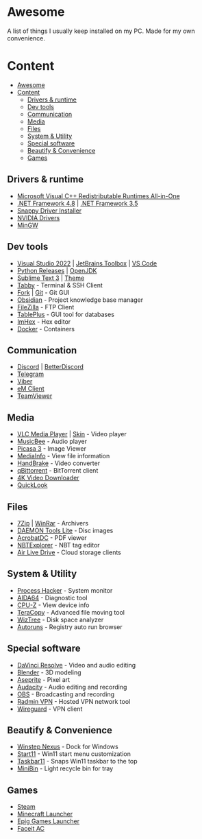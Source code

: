 # Awesome

A list of things I usually keep installed on my PC. Made for my own convenience.

# Content

- [Awesome](#awesome)
- [Content](#content)
  - [Drivers \& runtime](#drivers--runtime)
  - [Dev tools](#dev-tools)
  - [Communication](#communication)
  - [Media](#media)
  - [Files](#files)
  - [System \& Utility](#system--utility)
  - [Special software](#special-software)
  - [Beautify \& Convenience](#beautify--convenience)
  - [Games](#games)

## Drivers & runtime

- [Microsoft Visual C++ Redistributable Runtimes All-in-One](https://www.techpowerup.com/download/visual-c-redistributable-runtime-package-all-in-one/)
- [.NET Framework 4.8](https://dotnet.microsoft.com/en-us/download/dotnet-framework/net48) | [.NET Framework 3.5](https://dotnet.microsoft.com/en-us/download/dotnet-framework/net35-sp1)
- [Snappy Driver Installer](https://sdi-tool.org/download/)
- [NVIDIA Drivers](https://www.nvidia.ru/Download/index.aspx)
- [MinGW](https://nuwen.net/mingw.html)

## Dev tools

- [Visual Studio 2022](https://visualstudio.microsoft.com/vs/community/) | [JetBrains Toolbox](https://www.jetbrains.com/toolbox-app/) | [VS Code](https://code.visualstudio.com/Download)
- [Python Releases](https://www.python.org/downloads/) | [OpenJDK](https://adoptium.net/)
- [Sublime Text 3](https://www.sublimetext.com/3) | [Theme](https://github.com/daltonmenezes/aura-theme/tree/main/packages/sublime-text)
- [Tabby](https://github.com/Eugeny/tabby/releases) - Terminal & SSH Client
- [Fork](https://git-fork.com/) | [Git](https://git-scm.com/downloads) - Git GUI
- [Obsidian](https://obsidian.md/) - Project knowledge base manager
- [FileZilla](https://filezilla.ru/get/) - FTP Client
- [TablePlus](https://tableplus.com/download) - GUI tool for databases
- [ImHex](https://github.com/WerWolv/ImHex/releases) - Hex editor
- [Docker](https://www.docker.com/products/docker-desktop) - Containers

## Communication

- [Discord](https://discord.com/download) | [BetterDiscord](https://betterdiscord.app/)
- [Telegram](https://desktop.telegram.org/)
- [Viber](https://www.viber.com/ru/download/)
- [eM Client](https://www.emclient.com/download)
- [TeamViewer](https://www.teamviewer.com/download/windows/)

## Media

- [VLC Media Player](https://www.videolan.org/vlc/) | [Skin](https://www.pling.com/p/1647074/) - Video player
- [MusicBee](https://getmusicbee.com/downloads/) - Audio player
- [Picasa 3](https://www.softportal.com/get-4377-picasa.html) - Image Viewer
- [MediaInfo](https://mediaarea.net/en/MediaInfo/Download/Windows) - View file information
- [HandBrake](https://handbrake.fr/downloads.php) - Video converter
- [qBittorrent](https://www.qbittorrent.org/download.php) - BitTorrent client
- [4K Video Downloader](https://www.4kdownload.com/ru/downloads)
- [QuickLook](https://github.com/QL-Win/QuickLook/releases)

## Files

- [7Zip](https://www.7-zip.org/download.html) | [WinRar](https://www.win-rar.com/download.html) - Archivers
- [DAEMON Tools Lite](https://www.daemon-tools.cc/rus/products/dtLite) - Disc images
- [AcrobatDC](https://get.adobe.com/reader/) - PDF viewer
- [NBTExplorer](https://github.com/jaquadro/NBTExplorer/releases) - NBT tag editor
- [Air Live Drive](https://www.airlivedrive.com/en/download/) -  Cloud storage clients

## System & Utility

- [Process Hacker](https://github.com/processhacker/processhacker/releases) - System monitor
- [AIDA64](https://www.aida64.com/downloads) - Diagnostic tool
- [CPU-Z](https://www.cpuid.com/downloads/cpu-z/) - View device info
- [TeraCopy](https://www.codesector.com/downloads) - Advanced file moving tool
- [WizTree](https://diskanalyzer.com/download) - Disk space analyzer
- [Autoruns](https://docs.microsoft.com/en-us/sysinternals/downloads/autoruns) - Registry auto run browser

## Special software

- [DaVinci Resolve](https://www.blackmagicdesign.com/products/davinciresolve) - Video and audio editing
- [Blender](https://www.blender.org/download/) - 3D modeling
- [Aseprite](https://www.aseprite.org/) - Pixel art
- [Audacity](https://www.audacityteam.org/download/) - Audio editing and recording
- [OBS](https://obsproject.com/download) - Broadcasting and recording
- [Radmin VPN](https://www.radmin-vpn.com/) - Hosted VPN network tool
- [Wireguard](https://www.wireguard.com/install/) - VPN client

## Beautify & Convenience

- [Winstep Nexus](https://www.winstep.net/nexus.asp) - Dock for Windows
- [Start11](https://www.stardock.com/products/start11/) - Win11 start menu customization
- [Taskbar11](https://github.com/jetspiking/Taskbar11/releases) - Snaps Win11 taskbar to the top
- [MiniBin](https://e-sushi.net/#minibin) - Light recycle bin for tray

## Games

- [Steam](https://store.steampowered.com/about)
- [Minecraft Launcher](https://www.microsoft.com/store/productId/9PGW18NPBZV5)
- [Epig Games Launcher](https://www.epicgames.com/store/ru/download)
- [Faceit AC](https://www.faceit.com/ru/anti-cheat)
